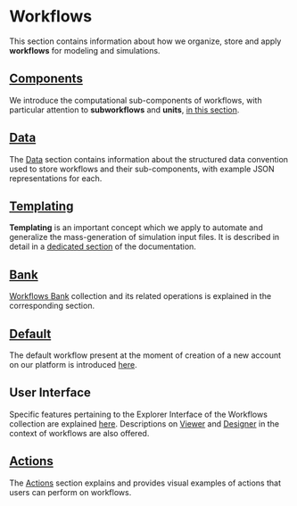 # Workflows

This section contains information about how we organize, store and apply **workflows** for modeling and simulations.

## [Components](components/overview.md)

We introduce the computational sub-components of workflows, with particular attention to **subworkflows** and **units**, [in this section](components/overview.md). 

## [Data](data/overview.md)

The [Data](data/overview.md) section contains information about the structured data convention used to store workflows and their sub-components, with example JSON representations for each.

## [Templating](templating/overview.md)

**Templating** is an important concept which we apply to automate and generalize the mass-generation of simulation input files. It is described in detail in a [dedicated section](templating/overview.md) of the documentation.

## [Bank](bank.md)

[Workflows Bank](bank.md) collection and its related operations is explained in the corresponding section.

## [Default](default.md)

The default workflow present at the moment of creation of a new account on our platform is introduced [here](default.md).

## User Interface

Specific features pertaining to the Explorer Interface of the Workflows collection are explained [here](ui/explorer.md). Descriptions on [Viewer](ui/viewer.md) and [Designer](../workflow-designer/overview.md) in the context of workflows are also offered.

## [Actions](actions/overview.md)

The [Actions](actions/overview.md) section explains and provides visual examples of actions that users can perform on workflows.
